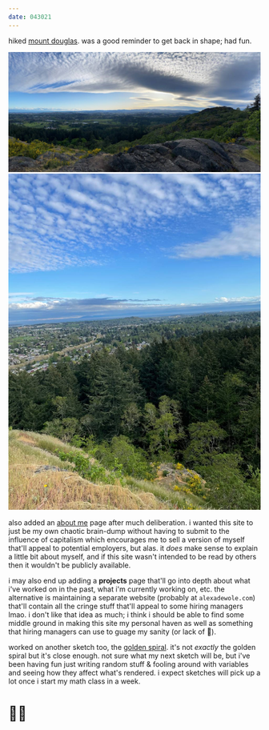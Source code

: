 ```yaml
---
date: 043021
---
```

hiked [mount douglas](https://en.wikipedia.org/wiki/Mount_Douglas,_Saanich). was a good reminder to get back in shape; had fun.

![panoramic shot off mount douglas](../../assets/images/043021-0.jpg)
![shot off mount douglas](../../assets/images/043021-1.jpg)

also added an [about me](/about-me) page after much deliberation. i wanted this site to just be my own chaotic brain-dump without having to submit to the influence of capitalism which encourages me to sell a version of myself that'll appeal to potential employers, but alas. it *does* make sense to explain a little bit about myself, and if this site wasn't intended to be read by others then it wouldn't be publicly available. 

i may also end up adding a **projects** page that'll go into depth about what i've worked on in the past, what i'm currently working on, etc. the alternative is maintaining a separate website (probably at `alexadewole.com`) that'll contain all the cringe stuff that'll appeal to some hiring managers lmao. i don't like that idea as much; i think i should be able to find some middle ground in making this site my personal haven as well as something that hiring managers can use to guage my sanity (or lack of 🥴). 

worked on another sketch too, the [golden spiral](/s/g-spiral). it's not *exactly* the golden spiral but it's close enough. not sure what my next sketch will be, but i've been having fun just writing random stuff & fooling around with variables and seeing how they affect what's rendered. i expect sketches will pick up a lot once i start my math class in a week.

# 👋🏾